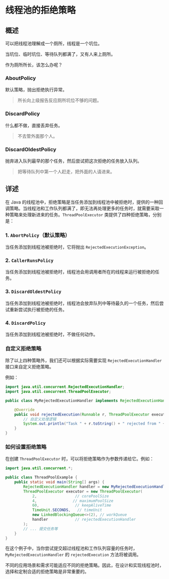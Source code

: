 # 线程池的拒绝策略

## 概述

可以把线程池理解成一个厕所，线程是一个坑位。

当坑位、临时坑位、等待队列都满了，又有人来上厕所。

作为厕所所长，该怎么办呢？

### AboutPolicy

默认策略，抛出拒绝执行异常。
> 所长向上级报告反应厕所坑位不够的问题。

### DiscardPolicy
什么都不做，直接丢弃任务。
> 不去管外面那个人。

### DiscardOldestPolicy
抛弃进入队列最早的那个任务，然后尝试把这次拒绝的任务放入队列。
> 把等待队列中第一个人赶走，把外面的人请进来。

## 详述

在 Java 的线程池中，拒绝策略是当任务添加到线程池中被拒绝时，提供的一种回调策略。当线程池和工作队列都满了，即无法再处理更多的任务时，就需要采取一种策略来处理新进来的任务。`ThreadPoolExecutor` 类提供了四种拒绝策略，分别是：

### 1. `AbortPolicy`（默认策略）
当任务添加到线程池被拒绝时，它将抛出 `RejectedExecutionException`。

### 2. `CallerRunsPolicy`
当任务添加到线程池被拒绝时，线程池会用调用者所在的线程来运行被拒绝的任务。

### 3. `DiscardOldestPolicy`
当任务添加到线程池被拒绝时，线程池会放弃队列中等待最久的一个任务，然后尝试重新尝试执行被拒绝的任务。

### 4. `DiscardPolicy`
当任务添加到线程池被拒绝时，不做任何动作。

### 自定义拒绝策略
除了以上四种策略外，我们还可以根据实际需要实现 `RejectedExecutionHandler` 接口来自定义拒绝策略。

例如：
```java
import java.util.concurrent.RejectedExecutionHandler;
import java.util.concurrent.ThreadPoolExecutor;

public class MyRejectedExecutionHandler implements RejectedExecutionHandler {

    @Override
    public void rejectedExecution(Runnable r, ThreadPoolExecutor executor) {
        // 自定义处理逻辑
        System.out.println("Task " + r.toString() + " rejected from " + executor.toString());
    }
}
```
### 如何设置拒绝策略
在创建 `ThreadPoolExecutor` 时，可以将拒绝策略作为参数传递给它。例如：
```java
import java.util.concurrent.*;

public class ThreadPoolExample {
    public static void main(String[] args) {
        RejectedExecutionHandler handler = new MyRejectedExecutionHandler();
        ThreadPoolExecutor executor = new ThreadPoolExecutor(
            2,                 // corePoolSize
            4,                // maximumPoolSize
            60,                // keepAliveTime
            TimeUnit.SECONDS,   // timeUnit
            new LinkedBlockingQueue<>(2), // workQueue
            handler            // rejectedExecutionHandler
        );
        // ... 提交任务等
    }
}
```

在这个例子中，当你尝试提交超过线程池和工作队列容量的任务时，`MyRejectedExecutionHandler` 的 `rejectedExecution` 方法将被调用。

不同的应用场景和需求可能适应不同的拒绝策略。因此，在设计和实现线程池时，选择和定制合适的拒绝策略是非常重要的。